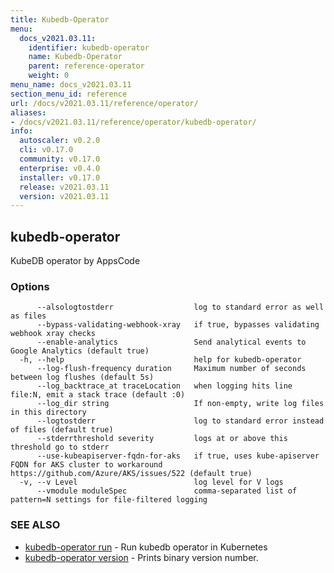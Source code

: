 ```yaml
---
title: Kubedb-Operator
menu:
  docs_v2021.03.11:
    identifier: kubedb-operator
    name: Kubedb-Operator
    parent: reference-operator
    weight: 0
menu_name: docs_v2021.03.11
section_menu_id: reference
url: /docs/v2021.03.11/reference/operator/
aliases:
- /docs/v2021.03.11/reference/operator/kubedb-operator/
info:
  autoscaler: v0.2.0
  cli: v0.17.0
  community: v0.17.0
  enterprise: v0.4.0
  installer: v0.17.0
  release: v2021.03.11
  version: v2021.03.11
---
```


## kubedb-operator

KubeDB operator by AppsCode

### Options

```
      --alsologtostderr                  log to standard error as well as files
      --bypass-validating-webhook-xray   if true, bypasses validating webhook xray checks
      --enable-analytics                 Send analytical events to Google Analytics (default true)
  -h, --help                             help for kubedb-operator
      --log-flush-frequency duration     Maximum number of seconds between log flushes (default 5s)
      --log_backtrace_at traceLocation   when logging hits line file:N, emit a stack trace (default :0)
      --log_dir string                   If non-empty, write log files in this directory
      --logtostderr                      log to standard error instead of files (default true)
      --stderrthreshold severity         logs at or above this threshold go to stderr
      --use-kubeapiserver-fqdn-for-aks   if true, uses kube-apiserver FQDN for AKS cluster to workaround https://github.com/Azure/AKS/issues/522 (default true)
  -v, --v Level                          log level for V logs
      --vmodule moduleSpec               comma-separated list of pattern=N settings for file-filtered logging
```

### SEE ALSO

* [kubedb-operator run](/docs/v2021.03.11/reference/operator/kubedb-operator_run)	 - Run kubedb operator in Kubernetes
* [kubedb-operator version](/docs/v2021.03.11/reference/operator/kubedb-operator_version)	 - Prints binary version number.

